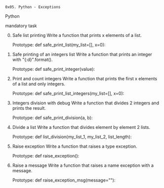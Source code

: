 	0x05. Python - Exceptions
Python

mandatory task

0. Safe list printing
Write a function that prints x elements of a list.

	Prototype: def safe_print_list(my_list=[], x=0):

1. Safe printing of an integers list
Write a function that prints an integer with "{:d}".format().

	Prototype: def safe_print_integer(value):

2. Print and count integers
Write a function that prints the first x elements of a list and only integers.

	Prototype: def safe_print_list_integers(my_list=[], x=0):

3. Integers division with debug
Write a function that divides 2 integers and prints the result.

	Prototype: def safe_print_division(a, b):

4. Divide a list
Write a function that divides element by element 2 lists.

	Prototype: def list_division(my_list_1, my_list_2, list_length):

5. Raise exception
Write a function that raises a type exception.

	Prototype: def raise_exception():

6. Raise a message
Write a function that raises a name exception with a message.

	Prototype: def raise_exception_msg(message=""):

